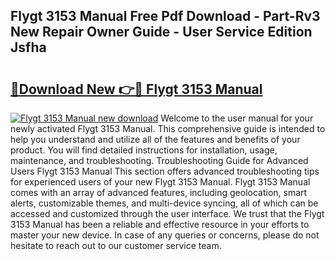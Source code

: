 ## Flygt 3153 Manual Free Pdf Download - Part-Rv3 New Repair Owner Guide - User Service Edition Jsfha

# <h2><a href="http://bc22605.oget.top/?id=Flygt+3153+Manual">🔗Download New 👉🔴 Flygt 3153 Manual</a></h2>

[![Flygt 3153 Manual new download](https://i.imgur.com/5g1atiW.png)](http://bc22605.oget.top/?id=Flygt+3153+Manual)
Welcome to the user manual for your newly activated Flygt 3153 Manual. This comprehensive guide is intended to help you understand and utilize all of the features and benefits of your product. You will find detailed instructions for installation, usage, maintenance, and troubleshooting. Troubleshooting Guide for Advanced Users Flygt 3153 Manual This section offers advanced troubleshooting tips for experienced users of your new Flygt 3153 Manual. Flygt 3153 Manual comes with an array of advanced features, including geolocation, smart alerts, customizable themes, and multi-device syncing, all of which can be accessed and customized through the user interface. We trust that the Flygt 3153 Manual has been a reliable and effective resource in your efforts to master your new device. In case of any queries or concerns, please do not hesitate to reach out to our customer service team.

